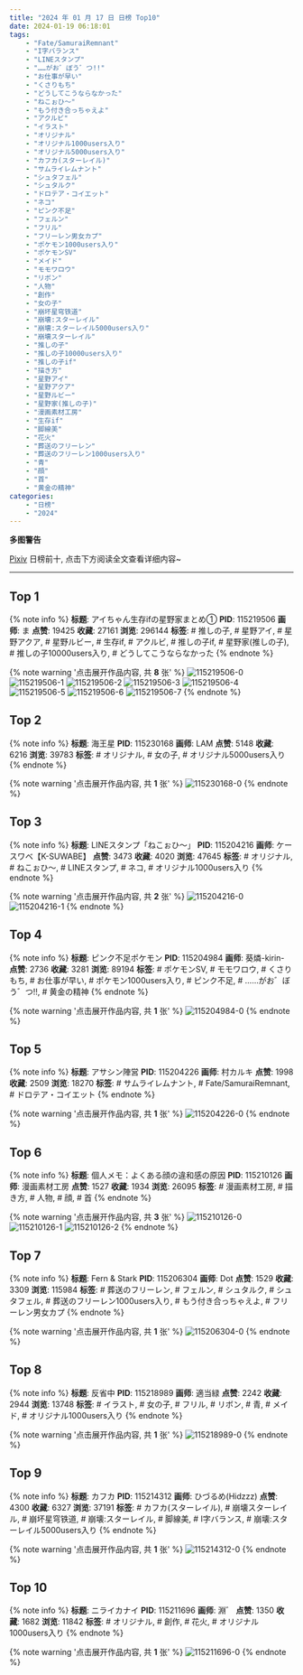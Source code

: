 ```yaml
---
title: "2024 年 01 月 17 日 日榜 Top10"
date: 2024-01-19 06:18:01
tags:
    - "Fate/SamuraiRemnant"
    - "I字バランス"
    - "LINEスタンプ"
    - "……がお゛ぼう゛つ!!"
    - "お仕事が早い"
    - "くさりもち"
    - "どうしてこうならなかった"
    - "ねこぉひ〜"
    - "もう付き合っちゃえよ"
    - "アクルビ"
    - "イラスト"
    - "オリジナル"
    - "オリジナル1000users入り"
    - "オリジナル5000users入り"
    - "カフカ(スターレイル)"
    - "サムライレムナント"
    - "シュタフェル"
    - "シュタルク"
    - "ドロテア・コイエット"
    - "ネコ"
    - "ピンク不足"
    - "フェルン"
    - "フリル"
    - "フリーレン男女カプ"
    - "ポケモン1000users入り"
    - "ポケモンSV"
    - "メイド"
    - "モモワロウ"
    - "リボン"
    - "人物"
    - "創作"
    - "女の子"
    - "崩坏星穹铁道"
    - "崩壊:スターレイル"
    - "崩壊:スターレイル5000users入り"
    - "崩壊スターレイル"
    - "推しの子"
    - "推しの子10000users入り"
    - "推しの子if"
    - "描き方"
    - "星野アイ"
    - "星野アクア"
    - "星野ルビー"
    - "星野家(推しの子)"
    - "漫画素材工房"
    - "生存if"
    - "脚線美"
    - "花火"
    - "葬送のフリーレン"
    - "葬送のフリーレン1000users入り"
    - "青"
    - "顔"
    - "首"
    - "黄金の精神"
categories:
    - "日榜"
    - "2024"
---
```


<i class="fa fa-triangle-exclamation"></i>**多图警告**<i class="fa fa-triangle-exclamation"></i>

[Pixiv](https://www.pixiv.net/) 日榜前十, 点击下方阅读全文查看详细内容~

<!-- more -->

---

## Top 1

{% note info %}
**标题**: アイちゃん生存ifの星野家まとめ①
**PID**: 115219506 **画师**: ま
**点赞**: 19425 **收藏**: 27161 **浏览**: 296144
**标签**: # 推しの子, # 星野アイ, # 星野アクア, # 星野ルビー, # 生存if, # アクルビ, # 推しの子if, # 星野家(推しの子), # 推しの子10000users入り, # どうしてこうならなかった
{% endnote %}

{% note warning '点击展开作品内容, 共 **8** 张' %}
![115219506-0](https://i.pixiv.re/img-original/img/2024/01/16/17/42/28/115219506_p0.jpg)
![115219506-1](https://i.pixiv.re/img-original/img/2024/01/16/17/42/28/115219506_p1.jpg)
![115219506-2](https://i.pixiv.re/img-original/img/2024/01/16/17/42/28/115219506_p2.jpg)
![115219506-3](https://i.pixiv.re/img-original/img/2024/01/16/17/42/28/115219506_p3.jpg)
![115219506-4](https://i.pixiv.re/img-original/img/2024/01/16/17/42/28/115219506_p4.jpg)
![115219506-5](https://i.pixiv.re/img-original/img/2024/01/16/17/42/28/115219506_p5.jpg)
![115219506-6](https://i.pixiv.re/img-original/img/2024/01/16/17/42/28/115219506_p6.jpg)
![115219506-7](https://i.pixiv.re/img-original/img/2024/01/16/17/42/28/115219506_p7.jpg)
{% endnote %}

## Top 2

{% note info %}
**标题**: 海王星
**PID**: 115230168 **画师**: LAM
**点赞**: 5148 **收藏**: 6216 **浏览**: 39783
**标签**: # オリジナル, # 女の子, # オリジナル5000users入り
{% endnote %}

{% note warning '点击展开作品内容, 共 **1** 张' %}
![115230168-0](https://i.pixiv.re/img-original/img/2024/01/17/00/00/50/115230168_p0.jpg)
{% endnote %}

## Top 3

{% note info %}
**标题**: LINEスタンプ「ねこぉひ～」
**PID**: 115204216 **画师**: ケースワベ【K-SUWABE】
**点赞**: 3473 **收藏**: 4020 **浏览**: 47645
**标签**: # オリジナル, # ねこぉひ〜, # LINEスタンプ, # ネコ, # オリジナル1000users入り
{% endnote %}

{% note warning '点击展开作品内容, 共 **2** 张' %}
![115204216-0](https://i.pixiv.re/img-original/img/2024/01/16/00/00/54/115204216_p0.jpg)
![115204216-1](https://i.pixiv.re/img-original/img/2024/01/16/00/00/54/115204216_p1.jpg)
{% endnote %}

## Top 4

{% note info %}
**标题**: ピンク不足ポケモン
**PID**: 115204984 **画师**: 葵燐-kirin-
**点赞**: 2736 **收藏**: 3281 **浏览**: 89194
**标签**: # ポケモンSV, # モモワロウ, # くさりもち, # お仕事が早い, # ポケモン1000users入り, # ピンク不足, # ……がお゛ぼう゛つ!!, # 黄金の精神
{% endnote %}

{% note warning '点击展开作品内容, 共 **1** 张' %}
![115204984-0](https://i.pixiv.re/img-original/img/2024/01/16/00/18/05/115204984_p0.png)
{% endnote %}

## Top 5

{% note info %}
**标题**: アサシン陣営
**PID**: 115204226 **画师**: 村カルキ
**点赞**: 1998 **收藏**: 2509 **浏览**: 18270
**标签**: # サムライレムナント, # Fate/SamuraiRemnant, # ドロテア・コイエット
{% endnote %}

{% note warning '点击展开作品内容, 共 **1** 张' %}
![115204226-0](https://i.pixiv.re/img-original/img/2024/01/16/00/01/00/115204226_p0.jpg)
{% endnote %}

## Top 6

{% note info %}
**标题**: 個人メモ：よくある顔の違和感の原因
**PID**: 115210126 **画师**: 漫画素材工房
**点赞**: 1527 **收藏**: 1934 **浏览**: 26095
**标签**: # 漫画素材工房, # 描き方, # 人物, # 顔, # 首
{% endnote %}

{% note warning '点击展开作品内容, 共 **3** 张' %}
![115210126-0](https://i.pixiv.re/img-original/img/2024/01/16/06/00/06/115210126_p0.jpg)
![115210126-1](https://i.pixiv.re/img-original/img/2024/01/16/06/00/06/115210126_p1.jpg)
![115210126-2](https://i.pixiv.re/img-original/img/2024/01/16/06/00/06/115210126_p2.jpg)
{% endnote %}

## Top 7

{% note info %}
**标题**: Fern & Stark
**PID**: 115206304 **画师**: Dot
**点赞**: 1529 **收藏**: 3309 **浏览**: 115984
**标签**: # 葬送のフリーレン, # フェルン, # シュタルク, # シュタフェル, # 葬送のフリーレン1000users入り, # もう付き合っちゃえよ, # フリーレン男女カプ
{% endnote %}

{% note warning '点击展开作品内容, 共 **1** 张' %}
![115206304-0](https://i.pixiv.re/img-original/img/2024/01/16/01/05/47/115206304_p0.png)
{% endnote %}

## Top 8

{% note info %}
**标题**: 反省中
**PID**: 115218989 **画师**: 適当緑
**点赞**: 2242 **收藏**: 2944 **浏览**: 13748
**标签**: # イラスト, # 女の子, # フリル, # リボン, # 青, # メイド, # オリジナル1000users入り
{% endnote %}

{% note warning '点击展开作品内容, 共 **1** 张' %}
![115218989-0](https://i.pixiv.re/img-original/img/2024/01/16/17/15/51/115218989_p0.jpg)
{% endnote %}

## Top 9

{% note info %}
**标题**: カフカ
**PID**: 115214312 **画师**: ひづるめ(Hidzzz)
**点赞**: 4300 **收藏**: 6327 **浏览**: 37191
**标签**: # カフカ(スターレイル), # 崩壊スターレイル, # 崩坏星穹铁道, # 崩壊:スターレイル, # 脚線美, # I字バランス, # 崩壊:スターレイル5000users入り
{% endnote %}

{% note warning '点击展开作品内容, 共 **1** 张' %}
![115214312-0](https://i.pixiv.re/img-original/img/2024/01/16/12/00/16/115214312_p0.jpg)
{% endnote %}

## Top 10

{% note info %}
**标题**: ニライカナイ
**PID**: 115211696 **画师**: 淵゛
**点赞**: 1350 **收藏**: 1682 **浏览**: 11842
**标签**: # オリジナル, # 創作, # 花火, # オリジナル1000users入り
{% endnote %}

{% note warning '点击展开作品内容, 共 **1** 张' %}
![115211696-0](https://i.pixiv.re/img-original/img/2024/01/16/08/27/34/115211696_p0.jpg)
{% endnote %}
